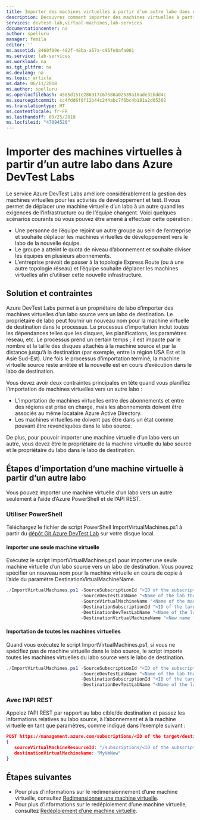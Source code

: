 ```yaml
---
title: Importer des machines virtuelles à partir d’un autre labo dans Azure DevTest Labs | Microsoft Docs
description: Découvrez comment importer des machines virtuelles à partir d’un autre labo vers le labo actuel dans Azure DevTest Labs
services: devtest-lab,virtual-machines,lab-services
documentationcenter: na
author: spelluru
manager: femila
editor: ''
ms.assetid: 8460f09e-482f-48ba-a57a-c95fe8afa001
ms.service: lab-services
ms.workload: na
ms.tgt_pltfrm: na
ms.devlang: na
ms.topic: article
ms.date: 06/11/2018
ms.author: spelluru
ms.openlocfilehash: 4585d151e286917c67586a02539a10ade32bdd4c
ms.sourcegitcommit: cc4fdd6f0f12b44c244abc7f6bc4b181a2d05302
ms.translationtype: HT
ms.contentlocale: fr-FR
ms.lasthandoff: 09/25/2018
ms.locfileid: "47094520"
---
```

# <a name="import-vms-from-another-lab-in-azure-devtest-labs"></a>Importer des machines virtuelles à partir d’un autre labo dans Azure DevTest Labs
Le service Azure DevTest Labs améliore considérablement la gestion des machines virtuelles pour les activités de développement et test. Il vous permet de déplacer une machine virtuelle d’un labo à un autre quand les exigences de l’infrastructure ou de l’équipe changent. Voici quelques scénarios courants où vous pouvez être amené à effectuer cette opération : 

- Une personne de l’équipe rejoint un autre groupe au sein de l’entreprise et souhaite déplacer les machines virtuelles de développement vers le labo de la nouvelle équipe.
- Le groupe a atteint le quota de niveau d’abonnement et souhaite diviser les équipes en plusieurs abonnements.
- L’entreprise prévoit de passer à la topologie Express Route (ou à une autre topologie réseau) et l’équipe souhaite déplacer les machines virtuelles afin d’utiliser cette nouvelle infrastructure.

## <a name="solution-and-constraints"></a>Solution et contraintes
Azure DevTest Labs permet à un propriétaire de labo d’importer des machines virtuelles d’un labo source vers un labo de destination. Le propriétaire de labo peut fournir un nouveau nom pour la machine virtuelle de destination dans le processus. Le processus d’importation inclut toutes les dépendances telles que les disques, les planifications, les paramètres réseau, etc. Le processus prend un certain temps ; il est impacté par le nombre et la taille des disques attachés à la machine source et par la distance jusqu’à la destination (par exemple, entre la région USA Est et la Asie Sud-Est). Une fois le processus d’importation terminé, la machine virtuelle source reste arrêtée et la nouvelle est en cours d’exécution dans le labo de destination.

Vous devez avoir deux contraintes principales en tête quand vous planifiez l’importation de machines virtuelles vers un autre labo :

- L’importation de machines virtuelles entre des abonnements et entre des régions est prise en charge, mais les abonnements doivent être associés au même locataire Azure Active Directory.
- Les machines virtuelles ne doivent pas être dans un état comme pouvant être revendiquées dans le labo source.

De plus, pour pouvoir importer une machine virtuelle d’un labo vers un autre, vous devez être le propriétaire de la machine virtuelle du labo source et le propriétaire du labo dans le labo de destination.

## <a name="steps-to-import-a-vm-from-another-lab"></a>Étapes d’importation d’une machine virtuelle à partir d’un autre labo
Vous pouvez importer une machine virtuelle d’un labo vers un autre seulement à l’aide d’Azure PowerShell et de l’API REST.

### <a name="use-powershell"></a>Utiliser PowerShell
Téléchargez le fichier de script PowerShell ImportVirtualMachines.ps1 à partir du [dépôt Git Azure DevTest Lab](https://github.com/Azure/azure-devtestlab/tree/master/Scripts/ImportVirtualMachines) sur votre disque local. 

#### <a name="import-a-single-vm"></a>Importer une seule machine virtuelle
Exécutez le script ImportVirtualMachines.ps1 pour importer une seule machine virtuelle d’un labo source vers un labo de destination. Vous pouvez spécifier un nouveau nom pour la machine virtuelle en cours de copie à l’aide du paramètre DestinationVirtualMachineName. 

```powershell
./ImportVirtualMachines.ps1 -SourceSubscriptionId "<ID of the subscription that contains the source VM>" `
                            -SourceDevTestLabName "<Name of the lab that contains the source VM>" `
                            -SourceVirtualMachineName "<Name of the machine. Optional. If not specified, all VMs are copied>" `
                            -DestinationSubscriptionId "<ID of the target/destination subscription>" `
                            -DestinationDevTestLabName "<Name of the lab to which the VM is copied>" `
                            -DestinationVirtualMachineName "<New name for the VM. Optional>"
```


#### <a name="importing-all-vms"></a>Importation de toutes les machines virtuelles
Quand vous exécutez le script ImportVirtualMachines.ps1, si vous ne spécifiez pas de machine virtuelle dans le labo source, le script importe toutes les machines virtuelles du labo source vers le labo de destination. 

```powershell
./ImportVirtualMachines.ps1 -SourceSubscriptionId "<ID of the subscription that contains the source VM>" `
                            -SourceDevTestLabName "<Name of the lab that contains the source VM>" `
                            -DestinationSubscriptionId "<ID of the target/destination subscription>" `
                            -DestinationDevTestLabName "<Name of the lab to which the VMs are copied>"
```

### <a name="use-rest-api"></a>Avec l’API REST
Appelez l’API REST par rapport au labo cible/de destination et passez les informations relatives au labo source, à l’abonnement et à la machine virtuelle en tant que paramètres, comme indiqué dans l’exemple suivant : 

```json
POST https://management.azure.com/subscriptions/<ID of the target/destination subscription>/resourceGroups/<Name of the resource group that contains the destination lab>/providers/Microsoft.DevTestLab/labs/<Name of the lab to which the VMs are copied>/ImportVirtualMachine?api-version=2017-04-26-preview
{
   sourceVirtualMachineResourceId: "/subscriptions/<ID of the subscription that contains the source VM>/resourcegroups/<Name of the resource group that contains the source lab>/providers/microsoft.devtestlab/labs/<Name of the lab that contains the source VM>/virtualmachines/MyVm",
   destinationVirtualMachineName: "MyVmNew"
}
```

## <a name="next-steps"></a>Étapes suivantes

- Pour plus d’informations sur le redimensionnement d’une machine virtuelle, consultez [Redimensionner une machine virtuelle](devtest-lab-resize-vm.md).
- Pour plus d’informations sur le redéploiement d’une machine virtuelle, consultez [Redéploiement d’une machine virtuelle](devtest-lab-redeploy-vm.md).



